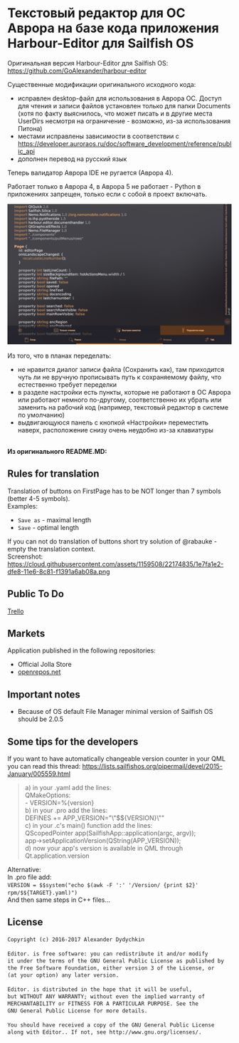 # Текстовый редактор для ОС Аврора на базе кода приложения Harbour-Editor для Sailfish OS
Оригинальная версия Harbour-Editor для Sailfish OS: https://github.com/GoAlexander/harbour-editor

Существенные модификации оригинального исходного кода:
- исправлен desktop-файл для использования в Аврора ОС. Доступ для чтения и записи файлов установлен только для папки Documents (хотя по факту выяснилось, что может писать и в другие места UserDirs несмотря на ограничение - возможно, из-за использования Питона)
- местами исправлены зависимости в соответствии с https://developer.auroraos.ru/doc/software_development/reference/public_api
- дополнен перевод на русский язык
  
Теперь валидатор Аврора IDE не ругается (Аврора 4). 

Работает только в Аврора 4, в Аврора 5 не работает - Python в приложениях запрещен, только если с собой в проект включать.

<img src="https://github.com/mastercond-comp/aurora-text-editor-harbour-fork/blob/master/archive/%D0%A1%D0%BD%D0%B8%D0%BC%D0%BE%D0%BA_%D0%AD%D0%BA%D1%80%D0%B0%D0%BD%D0%B0_20231128_001.png">

Из того, что в планах переделать:
- не нравится диалог записи файла (Сохранить как), там приходится чуть ли не вручную прописывать путь к сохраняемому файлу, что естественно требует переделки
- в разделе настройки есть пункты, которые не работают в ОС Аврора или работают немного по-другому, соответственно их убрать или заменить на рабочий код (например, текстовый редактор в системе по умолчанию)
- выдвигающуюся панель с кнопкой «Настройки» переместить наверх, расположение снизу очень неудобно из-за клавиатуры
<br><br>

<strong>Из оригинального README.MD:</strong>

Rules for translation
---------------------
Translation of buttons on FirstPage has to be NOT longer than 7 symbols (better 4-5 symbols).  
Examples:
- `Save as` - maximal length
- `Save` - optimal length  
  
If you can not do translation of buttons short try solution of @rabauke - empty the translation context.  
Screenshot: https://cloud.githubusercontent.com/assets/1159508/22174835/1e7fa1e2-dfe8-11e6-8c81-f1391a6ab08a.png

Public To Do
------------
[Trello](https://trello.com/b/Gyu7pPqi/harbour-editor)

Markets
-------
Application published in the following repositories:
- Official Jolla Store
- [openrepos.net](https://openrepos.net/content/goalexander/editor)

Important notes
---------------
- Because of OS default File Manager minimal version of Sailfish OS should be 2.0.5 

Some tips for the developers
----------------------------

If you want to have automatically changeable version counter in your QML you can read this thread:
https://lists.sailfishos.org/pipermail/devel/2015-January/005559.html

>a) in your .yaml add the lines:  
QMakeOptions:  
\- VERSION=%{version}  
b) in your .pro add the lines:  
DEFINES += APP_VERSION=\"\\\"$${VERSION}\\\"\"  
c) in your .c's main() function add the lines:  
QScopedPointer<QGuiApplication> app(SailfishApp::application(argc, argv));  
app->setApplicationVersion(QString(APP_VERSION));  
d) now your app's version is available in QML through  
Qt.application.version  
  
Alternative:  
In .pro file add:  
`VERSION = $$system("echo $(awk -F ':' '/Version/ {print $2}' rpm/$${TARGET}.yaml)")`  
And then same steps in C++ files...
  
License
-------

    Copyright (c) 2016-2017 Alexander Dydychkin

    Editor. is free software: you can redistribute it and/or modify
    it under the terms of the GNU General Public License as published by
    the Free Software Foundation, either version 3 of the License, or
    (at your option) any later version.

    Editor. is distributed in the hope that it will be useful,
    but WITHOUT ANY WARRANTY; without even the implied warranty of
    MERCHANTABILITY or FITNESS FOR A PARTICULAR PURPOSE. See the
    GNU General Public License for more details.

    You should have received a copy of the GNU General Public License
    along with Editor.. If not, see http://www.gnu.org/licenses/.
